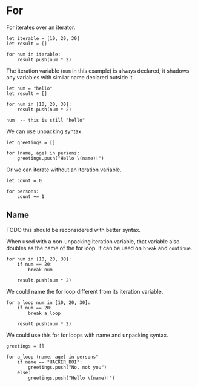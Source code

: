 # For

For iterates over an iterator.

```stick
let iterable = [10, 20, 30]
let result = []

for num in iterable:
    result.push(num * 2)
```

The iteration variable (`num` in this example) is always declared, it shadows any variables with similar name declared outside it.

```stick
let num = "hello"
let result = []

for num in [10, 20, 30]:
    result.push(num * 2)

num  -- this is still "hello"
```

We can use unpacking syntax.

```stick
let greetings = []

for (name, age) in persons:
    greetings.push("Hello \(name)!")
```

Or we can iterate without an iteration variable.

```stick
let count = 0

for persons:
    count += 1
```

## Name

TODO this should be reconsidered with better syntax.

When used with a non-unpacking iteration variable, that variable also doubles as the name of the for loop. It can be used on `break` and `continue`.

```stick
for num in [10, 20, 30]:
    if num == 20:
        break num

    result.push(num * 2)
```

We could name the for loop different from its iteration variable.

```stick
for a_loop num in [10, 20, 30]:
    if num == 20:
        break a_loop

    result.push(num * 2)
```

We could use this for for loops with name and unpacking syntax.

```stick
greetings = []

for a_loop (name, age) in persons"
    if name == "HACKER_BOI":
        greetings.push("No, not you")
    else:
        greetings.push("Hello \(name)!")
```
